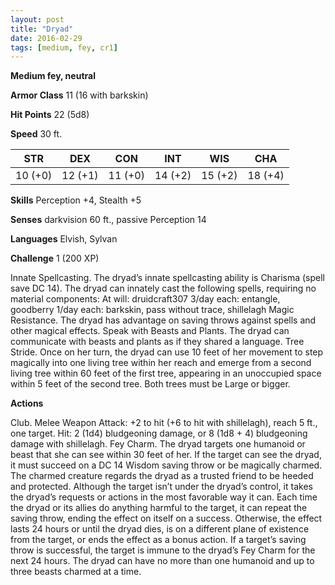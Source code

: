 ```yaml
---
layout: post
title: "Dryad"
date: 2016-02-29
tags: [medium, fey, cr1]
---
```


**Medium fey, neutral**

**Armor Class** 11 (16 with barkskin)

**Hit Points** 22 (5d8)

**Speed** 30 ft.

|   STR   |   DEX   |   CON   |   INT   |   WIS   |   CHA   |
|:-----:|:-----:|:-----:|:-----:|:-----:|:-----:|
| 10 (+0) | 12 (+1) | 11 (+0) | 14 (+2) | 15 (+2) | 18 (+4) |

**Skills** Perception +4, Stealth +5 

**Senses** darkvision 60 ft., passive Perception 14 

**Languages** Elvish, Sylvan 

**Challenge** 1 (200 XP)

 Innate Spellcasting. The dryad’s innate spellcasting ability is Charisma (spell save DC 14). The dryad can innately cast the following spells, requiring no material components: At will: druidcraft307 3/day each: entangle, goodberry 1/day each: barkskin, pass without trace, shillelagh Magic Resistance. The dryad has advantage on saving throws against spells and other magical effects. Speak with Beasts and Plants. The dryad can communicate with beasts and plants as if they shared a language. Tree Stride. Once on her turn, the dryad can use 10 feet of her movement to step magically into one living tree within her reach and emerge from a second living tree within 60 feet of the first tree, appearing in an unoccupied space within 5 feet of the second tree. Both trees must be Large or bigger. 

**Actions** 

Club. Melee Weapon Attack: +2 to hit (+6 to hit with shillelagh), reach 5 ft., one target. Hit: 2 (1d4) bludgeoning damage, or 8 (1d8 + 4) bludgeoning damage with shillelagh. Fey Charm. The dryad targets one humanoid or beast that she can see within 30 feet of her. If the target can see the dryad, it must succeed on a DC 14 Wisdom saving throw or be magically charmed. The charmed creature regards the dryad as a trusted friend to be heeded and protected. Although the target isn’t under the dryad’s control, it takes the dryad’s requests or actions in the most favorable way it can. Each time the dryad or its allies do anything harmful to the target, it can repeat the saving throw, ending the effect on itself on a success. Otherwise, the effect lasts 24 hours or until the dryad dies, is on a different plane of existence from the target, or ends the effect as a bonus action. If a target’s saving throw is successful, the target is immune to the dryad’s Fey Charm for the next 24 hours. The dryad can have no more than one humanoid and up to three beasts charmed at a time.